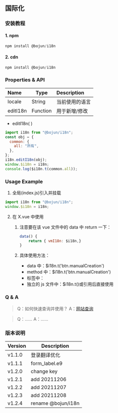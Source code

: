 ## 国际化

### 安装教程

#### 1. npm

```js
npm install @bojun/i18n
```

#### 2. cdn

```js
npm install @bojun/i18n
```

### Properties & API

| Name     | Type     | Description    |
| :------- | -------- | :------------- |
| locale   | String   | 当前使用的语言 |
| editI18n | Function | 用于新增/修改  |

- editI18n( )

```js
import i18n from "@bojun/i18n";
const obj = {
  common: {
    all: "所有",
  },
};
i18n.editI18n(obj);
window.$i18n = i18n;
console.log($i18n.t(common.all));
```

### Usage Example

1.  全局(index.js)引入并挂载

```js
import i18n from "@bojun/i18n";
window.$i18n = i18n;
```

2.  在 X.vue 中使用

    1.  注意要在该 vue 文件中的 data 中 return 一下：

        ```js
        data() {
            return { vmI18n: $i18n,}
        }
        ```

    2.  具体使用方法：

        - data 中：\$i18n.t('btn.manualCreation')
        - method 中：\$i18n.t('btn.manualCreation')
        - 标签中：
        - 独立的 js 文件中：\$i18n.t()或引用后直接使用

### Q & A

> Q：如何快速查询并使用？
> A：[网站查询](http://101.132.182.36:20000/)

> Q：……
> A：……

### 版本说明

| Version | Description        |
| ------- | ------------------ |
| v1.1.0  | 登录翻译优化       |
| v1.1.1  | form_label.e9      |
| v1.2.0  | change key         |
| v1.2.1  | add 20211206       |
| v1.2.2  | add 20211207       |
| v1.2.3  | add 20211208       |
| v1.2.4  | rename @bojun/i18n |
